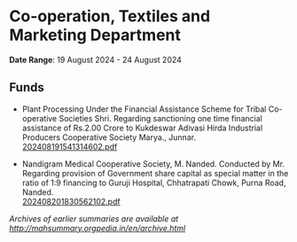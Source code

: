 # Co-operation, Textiles and Marketing Department

**Date Range**: 19 August 2024 - 24 August 2024


## Funds
- Plant Processing Under the Financial Assistance Scheme for Tribal Co-operative Societies Shri. Regarding sanctioning one time financial assistance of Rs.2.00 Crore to Kukdeswar Adivasi Hirda Industrial Producers Cooperative Society Marya., Junnar.\
  [202408191541314602.pdf](https://gr.maharashtra.gov.in/Site/Upload/Government%20Resolutions/English/202408191541314602.pdf)

- Nandigram Medical Cooperative Society, M. Nanded. Conducted by Mr. Regarding provision of Government share capital as special matter in the ratio of 1:9 financing to Guruji Hospital, Chhatrapati Chowk, Purna Road, Nanded.\
  [202408201830562102.pdf](https://gr.maharashtra.gov.in/Site/Upload/Government%20Resolutions/English/202408201830562102.pdf)


*Archives of earlier summaries are available at http://mahsummary.orgpedia.in/en/archive.html*